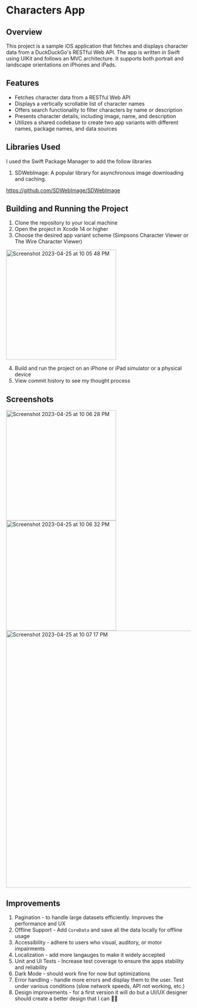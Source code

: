 # Characters App

## Overview

This project is a sample iOS application that fetches and displays character data from a DuckDuckGo's RESTful Web API. The app is written in Swift using UIKit and follows an MVC architecture. It supports both portrait and landscape orientations on iPhones and iPads.

## Features
- Fetches character data from a RESTful Web API
- Displays a vertically scrollable list of character names
- Offers search functionality to filter characters by name or description
- Presents character details, including image, name, and description
- Utilizes a shared codebase to create two app variants with different names, package names, and data sources

## Libraries Used 

I used the Swift Package Manager to add the follow libraries

1. SDWebImage: A popular library for asynchronous image downloading and caching. 

  https://github.com/SDWebImage/SDWebImage

## Building and Running the Project

1. Clone the repository to your local machine
2. Open the project in Xcode 14 or higher
3. Choose the desired app variant scheme (Simpsons Character Viewer or The Wire Character Viewer)

<img width="300" alt="Screenshot 2023-04-25 at 10 05 48 PM" src="https://user-images.githubusercontent.com/75696759/234447534-ec2f4f17-1d26-4690-8af2-960b887e35ff.png">

4. Build and run the project on an iPhone or iPad simulator or a physical device
5. View commit history to see my thought process

## Screenshots

<img width="300" alt="Screenshot 2023-04-25 at 10 06 28 PM" src="https://user-images.githubusercontent.com/75696759/234447652-051db068-6f2e-4427-abd1-62d0bcfb07e8.png">

<img width="300" alt="Screenshot 2023-04-25 at 10 06 32 PM" src="https://user-images.githubusercontent.com/75696759/234447642-819a0961-5607-4c80-a4b0-5e71167e63df.png">

<img width="700" alt="Screenshot 2023-04-25 at 10 07 17 PM" src="https://user-images.githubusercontent.com/75696759/234447741-57fc34b5-54c7-4980-8364-672d17127c9b.png">

## Improvements

1. Pagination - to handle large datasets efficiently. Improves the performance and UX
2. Offline Support - Add `CoreData` and save all the data locally for offline usage
3. Accessibility - adhere to users who visual, auditory, or motor impairments
4. Localization - add more langauges to make it widely accepted
5. Unit and UI Tests - Increase test coverage to ensure the apps stability and reliability
6. Dark Mode - should work fine for now but optimizations
7. Error handling - handle more errors and display them to the user. Test under various conditions (slow network speeds, API not working, etc.)
8. Design improvements - for a first version it will do but a UI/UX designer should create a better design that I can 👨‍💻

